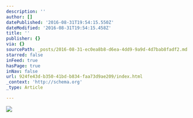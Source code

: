 ```yaml
---
description: ''
author: []
datePublished: '2016-08-31T19:54:15.550Z'
dateModified: '2016-08-31T19:54:15.458Z'
title: ''
publisher: {}
via: {}
sourcePath: _posts/2016-08-31-ec0ea8b8-d6ea-4dd9-9a9d-4d7bab8fadf2.md
starred: false
inFeed: true
hasPage: true
inNav: false
url: 924fe43d-b350-41bd-b834-faa73d9ae209/index.html
_context: 'http://schema.org'
_type: Article

---
```

![](https://the-grid-user-content.s3-us-west-2.amazonaws.com/c9fbaaf7-8438-4b45-a871-211e18103c68.jpg)